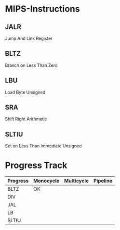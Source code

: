 # MIPS-Instructions


## JALR
Jump And Link Register
## BLTZ
Branch on Less Than Zero
## LBU
Load Byte Unsigned
## SRA
Shift Right Arithmetic
## SLTIU
Set on Less Than Immediate Unsigned 

# Progress Track


| **Progress**   | **Monocycle**  | **Multicycle**  | **Pipeline**  |
|----------------|----------------|-----------------|---------------|
| BLTZ           | OK            |                |            |
| DIV            |              |                |              |
| JAL            |              |                |              |
| LB             |              |              |              |
| SLTIU          |              |                |              |
